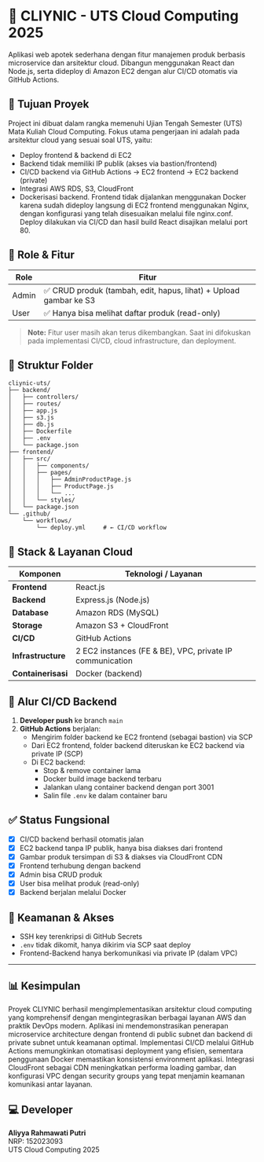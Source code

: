 # 💊 CLIYNIC - UTS Cloud Computing 2025

Aplikasi web apotek sederhana dengan fitur manajemen produk berbasis microservice dan arsitektur cloud. Dibangun menggunakan React dan Node.js, serta dideploy di Amazon EC2 dengan alur CI/CD otomatis via GitHub Actions.

## 🎯 Tujuan Proyek

Project ini dibuat dalam rangka memenuhi Ujian Tengah Semester (UTS) Mata Kuliah Cloud Computing. Fokus utama pengerjaan ini adalah pada arsitektur cloud yang sesuai soal UTS, yaitu:

- Deploy frontend & backend di EC2
- Backend tidak memiliki IP publik (akses via bastion/frontend)
- CI/CD backend via GitHub Actions → EC2 frontend → EC2 backend (private)
- Integrasi AWS RDS, S3, CloudFront
- Dockerisasi backend. Frontend tidak dijalankan menggunakan Docker karena sudah dideploy langsung di EC2 frontend menggunakan Nginx, dengan konfigurasi yang telah disesuaikan melalui file nginx.conf. Deploy dilakukan via CI/CD dan hasil build React disajikan melalui port 80.

## 👤 Role & Fitur

| Role   | Fitur                                                                 |
|--------|-----------------------------------------------------------------------|
| Admin  | ✅ CRUD produk (tambah, edit, hapus, lihat) + Upload gambar ke S3     |
| User   | ✅ Hanya bisa melihat daftar produk (read-only)                       |

> **Note:** Fitur user masih akan terus dikembangkan. Saat ini difokuskan pada implementasi CI/CD, cloud infrastructure, dan deployment.

## 📂 Struktur Folder

```
cliynic-uts/
├── backend/
│   ├── controllers/
│   ├── routes/
│   ├── app.js
│   ├── s3.js
│   ├── db.js
│   ├── Dockerfile
│   ├── .env
│   └── package.json
├── frontend/
│   ├── src/
│   │   ├── components/
│   │   ├── pages/
│   │   │   ├── AdminProductPage.js
│   │   │   ├── ProductPage.js
│   │   │   └── ...
│   │   └── styles/
│   └── package.json
└── .github/
    └── workflows/
        └── deploy.yml     # ← CI/CD workflow
```

## 🚀 Stack & Layanan Cloud

| Komponen      | Teknologi / Layanan                                                    |
|---------------|------------------------------------------------------------------------|
| **Frontend**  | React.js                                                               |
| **Backend**   | Express.js (Node.js)                                                   |
| **Database**  | Amazon RDS (MySQL)                                                     |
| **Storage**   | Amazon S3 + CloudFront                                                 |
| **CI/CD**     | GitHub Actions                                                         |
| **Infrastructure** | 2 EC2 instances (FE & BE), VPC, private IP communication        |
| **Containerisasi** | Docker (backend)                                                                 |

## 🔄 Alur CI/CD Backend

1. **Developer push** ke branch `main`
2. **GitHub Actions** berjalan:
   - Mengirim folder backend ke EC2 frontend (sebagai bastion) via SCP
   - Dari EC2 frontend, folder backend diteruskan ke EC2 backend via private IP (SCP)
   - Di EC2 backend:
     - Stop & remove container lama
     - Docker build image backend terbaru
     - Jalankan ulang container backend dengan port 3001
     - Salin file `.env` ke dalam container baru

## ✅ Status Fungsional

- [x] CI/CD backend berhasil otomatis jalan
- [x] EC2 backend tanpa IP publik, hanya bisa diakses dari frontend
- [x] Gambar produk tersimpan di S3 & diakses via CloudFront CDN
- [x] Frontend terhubung dengan backend
- [x] Admin bisa CRUD produk
- [x] User bisa melihat produk (read-only)
- [x] Backend berjalan melalui Docker

## 🔐 Keamanan & Akses

- SSH key terenkripsi di GitHub Secrets
- `.env` tidak dikomit, hanya dikirim via SCP saat deploy
- Frontend-Backend hanya berkomunikasi via private IP (dalam VPC)

---

## 📊 Kesimpulan
Proyek CLIYNIC berhasil mengimplementasikan arsitektur cloud computing yang komprehensif dengan mengintegrasikan berbagai layanan AWS dan praktik DevOps modern. Aplikasi ini mendemonstrasikan penerapan microservice architecture dengan frontend di public subnet dan backend di private subnet untuk keamanan optimal.
Implementasi CI/CD melalui GitHub Actions memungkinkan otomatisasi deployment yang efisien, sementara penggunaan Docker memastikan konsistensi environment aplikasi. Integrasi CloudFront sebagai CDN meningkatkan performa loading gambar, dan konfigurasi VPC dengan security groups yang tepat menjamin keamanan komunikasi antar layanan.

## 💻 Developer

**Aliyya Rahmawati Putri**  
NRP: 152023093  
UTS Cloud Computing 2025
